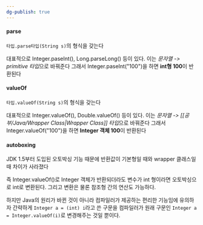 ```yaml
---
dg-publish: true
---
```

#### parse

`타입.parse타입(String s)`의 형식을 갖는다

대표적으로 Integer.paseInt(), Long.parseLong() 등이 있다.
이는 *문자열 -> primitive 타입*으로 바꿔준다
그래서 Integer.paseInt("100")을 하면 **int형 100**이 반환된다

#### valueOf

`타입.valueOf(String s)`의 형식을 갖는다

대표적으로 Integer.valueOf(), Double.valueOf() 등이 있다.
이는 *문자열 -> [[공부/Java/Wrapper Class\|Wrapper Class]] 타입*으로 바꿔준다
그래서 Integer.valueOf("100")을 하면 **Integer 객체 100**이 반환된다

#### autoboxing

JDK 1.5부터 도입된 오토박싱 기능 때문에 반환값이 기본형일 때와 wrapper 클래스일 때 차이가 사라졌다

즉 Integer.valueOf()로 Integer 객체가 반환되더라도 변수가 int 형이라면 오토박싱으로 int로 변환된다. 그리고 변환은 물론 참조형 간의 연산도 가능하다.

하지만 Java의 원리가 바뀐 것이 아니라 컴파일러가 제공하는 편리한 기능임에 유의하자
간략하게 `Integer a = (int) i`라고 쓴 구문을 컴파일러가 원래 구문인 `Integer a = Integer.valueOf(i)`로 변경해주는 것일 뿐이다.